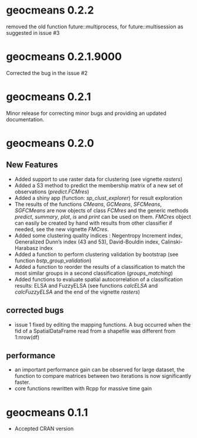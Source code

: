 # geocmeans 0.2.2

removed the old function future::multiprocess, for future::multisession as suggested in issue #3

# geocmeans 0.2.1.9000

Corrected the bug in the issue #2

# geocmeans 0.2.1

Minor release for correcting minor bugs and providing an updated documentation.

# geocmeans 0.2.0

## New Features

* Added support to use raster data for clustering (see vignette *rasters*)
* Added a S3 method to predict the membership matrix of a new set of observations (*predict.FCMres*)
* Added a shiny app (function: *sp_clust_explorer*) for result exploration
* The results of the functions *CMeans*, *GCMeans*, *SFCMeans*, *SGFCMeans* are now objects of class *FCMres* and the generic methods *predict*, *summary*, *plot*, *is* and *print* can be used on them. *FMCres* object can easily be created by hand with results from other classifier if needed, see the new vignette *FMCres*.
* Added some clustering quality indices : Negentropy Increment index, Generalized Dunn’s index (43 and 53), David-Bouldin index, Calinski-Harabasz index
* Added a function to perform clustering validation by bootstrap (see function *bstp_group_validation*)
* Added a function to reorder the results of a classification to match the most similar groups in a second classification (*groups_matching*)
* Added functions to evaluate spatial autocorrelation of a classification results: ELSA and FuzzyELSA (see functions *calcELSA* and *calcFuzzyELSA* and the end of the vignette *rasters*)

## corrected bugs

* issue 1 fixed by editing the mapping functions. A bug occurred when the fid of a SpatialDataFrame read from a shapefile was different from 1:nrow(df)

## performance

* an important performance gain can be observed for large dataset, the function to compare matrices between two iterations is now significantly faster.
* core functions rewritten with Rcpp for massive time gain

# geocmeans 0.1.1

* Accepted CRAN version
